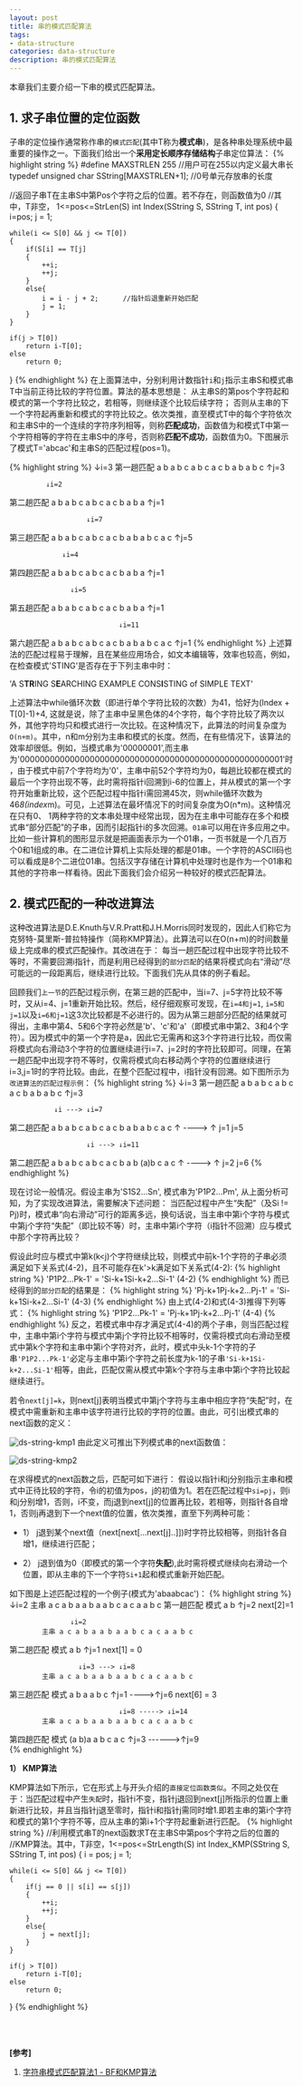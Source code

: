 ```yaml
---
layout: post
title: 串的模式匹配算法
tags:
- data-structure
categories: data-structure
description: 串的模式匹配算法
---
```


本章我们主要介绍一下串的模式匹配算法。


<!-- more -->

## 1. 求子串位置的定位函数
子串的定位操作通常称作串的```模式匹配```(其中T称为**模式串**)，是各种串处理系统中最重要的操作之一。下面我们给出一个**采用定长顺序存储结构**子串定位算法：
{% highlight string %}
#define MAXSTRLEN	255		//用户可在255以内定义最大串长
typedef unsigned char SString[MAXSTRLEN+1];	//0号单元存放串的长度

//返回子串T在主串S中第Pos个字符之后的位置。若不存在，则函数值为0
//其中，T非空， 1<=pos<=StrLen(S)
int Index(SString S, SString T, int pos)
{
	i=pos; 
	j = 1;

	while(i <= S[0] && j <= T[0])
	{
		if(S[i] == T[j]
		{
			++i;
			++j;
		}
		else{
			i = i - j + 2;		//指针后退重新开始匹配
			j = 1;
		}
	}

	if(j > T[0])
		return i-T[0];
	else
		return 0;
}
{% endhighlight %}
在上面算法中，分别利用计数指针```i```和```j```指示主串S和模式串T中当前正待比较的字符位置。算法的基本思想是： 从主串S的第pos个字符起和模式的第一个字符比较之，若相等，则继续逐个比较后续字符； 否则从主串的下一个字符起再重新和模式的字符比较之。依次类推，直至模式T中的每个字符依次和主串S中的一个连续的字符序列相等，则称**匹配成功**，函数值为和模式T中第一个字符相等的字符在主串S中的序号，否则称**匹配不成功**，函数值为0。下图展示了模式T='abcac'和主串S的匹配过程(pos=1)。

{% highlight string %}
               ↓i=3
第一趟匹配  a b a b c a b c a c b a b
           a b c
               ↑j=3


             ↓i=2
第二趟匹配  a b a b c a b c a c b a b
             a
             ↑j=1


                       ↓i=7
第三趟匹配  a b a b c a b c a c b a b
               a b c a c
                       ↑j=5



                 ↓i=4
第四趟匹配  a b a b c a b c a c b a b
                 a 
                 ↑j=1


                   ↓i=5
第五趟匹配  a b a b c a b c a c b a b
                   a 
                   ↑j=1


                               ↓i=11
第六趟匹配  a b a b c a b c a c b a b
                     a b c a c
                               ↑j=1
{% endhighlight %}
上述算法的匹配过程易于理解，且在某些应用场合，如文本编辑等，效率也较高，例如，在检查模式'STING'是否存在于下列主串中时：

'A S**TR**ING S**E**ARCHING EXAMPLE CONS**I**STING of SIMPLE TEXT'

上述算法中while循环次数（即进行单个字符比较的次数）为41，恰好为(Index + T[0]-1)+4, 这就是说，除了主串中呈黑色体的4个字符，每个字符比较了两次以外，其他字符均只和模式进行一次比较。在这种情况下，此算法的时间复杂度为```O(n+m)```。其中，n和m分别为主串和模式的长度。然而，在有些情况下，该算法的效率却很低。例如，当模式串为'00000001',而主串为'00000000000000000000000000000000000000000000000000001'时，由于模式中前7个字符均为'0'，主串中前52个字符均为0，每趟比较都在模式的最后一个字符出现不等，此时需将指针i回溯到i-6的位置上，并从模式的第一个字符开始重新比较，这个匹配过程中指针i需回溯45次，则while循环次数为46*8(index*m)。可见，上述算法在最坏情况下的时间复杂度为O(n*m)。这种情况在只有0、 1两种字符的文本串处理中经常出现，因为在主串中可能存在多个和模式串“部分匹配”的子串，因而引起指针i的多次回溯。```01串```可以用在许多应用之中。比如一些计算机的图形显示就是把画面表示为一个01串，一页书就是一个几百万个0和1组成的串。在二进位计算机上实际处理的都是01串。一个字符的ASCII码也可以看成是8个二进位01串。包括汉字存储在计算机中处理时也是作为一个01串和其他的字符串一样看待。因此下面我们会介绍另一种较好的模式匹配算法。

## 2. 模式匹配的一种改进算法
这种改进算法是D.E.Knuth与V.R.Pratt和J.H.Morris同时发现的，因此人们称它为克努特-莫里斯-普拉特操作（简称KMP算法）。此算法可以在O(n+m)的时间数量级上完成串的模式匹配操作。其改进在于： 每当一趟匹配过程中出现字符比较不等时，不需要回溯i指针，而是利用已经得到的```部分匹配```的结果将模式向右“滑动”尽可能远的一段距离后，继续进行比较。下面我们先从具体的例子看起。

回顾我们```上一节```的匹配过程示例，在第三趟的匹配中，当i=7、j=5字符比较不等时，又从i=4、j=1重新开始比较。然后，经仔细观察可发现，在```i=4和j=1```, ```i=5和j=1```以及```i=6和j=1```这3次比较都是不必进行的。因为从第三趟部分匹配的结果就可得出，主串中第4、5和6个字符必然是'b'、'c'和'a'（即模式串中第2、3和4个字符）。因为模式中的第一个字符是a，因此它无需再和这3个字符进行比较，而仅需将模式向右滑动3个字符的位置继续进行i=7、j=2时的字符比较即可。同理，在第一趟匹配中出现字符不等时，仅需将模式向右移动两个字符的位置继续进行i=3,j=1时的字符比较。由此，在整个匹配过程中，i指针没有回溯。如下图所示为```改进算法的匹配过程示例```：
{% highlight string %}
               ↓i=3
第一趟匹配  a b a b c a b c a c b a b
           a b c
               ↑j=3


               ↓i ---> ↓i=7
第二趟匹配  a b a b c a b c a c b a b
               a b c a c
               ↑ ----> ↑
               j=1     j=5


                       ↓i ---> ↓i=11
第二趟匹配  a b a b c a b c a c b a b
                    (a)b c a c
                       ↑ ----> ↑
                       j=2     j=6
{% endhighlight %}

现在讨论一般情况。假设主串为'S1S2...Sn', 模式串为'P1P2...Pm', 从上面分析可知，为了实现改进算法，需要解决下述问题： 当匹配过程中产生“失配”（及Si != Pj)时，模式串“向右滑动”可行的距离多远，换句话说，当主串中第i个字符与模式中第j个字符“失配”（即比较不等）时，主串中第i个字符（i指针不回溯）应与模式中那个字符再比较？

假设此时应与模式中第k(k<j)个字符继续比较，则模式中前k-1个字符的子串必须满足如下关系式(4-2)，且不可能存在k'>k满足如下关系式(4-2):
{% highlight string %}
'P1P2...Pk-1' = 'Si-k+1Si-k+2...Si-1'            (4-2)
{% endhighlight %}
而已经得到的```部分匹配```的结果是：
{% highlight string %}
'Pj-k+1Pj-k+2...Pj-1' = 'Si-k+1Si-k+2...Si-1'    (4-3)
{% endhighlight %}
由上式(4-2)和式(4-3)推得下列等式：
{% highlight string %}
'P1P2...Pk-1' = 'Pj-k+1Pj-k+2...Pj-1'            (4-4)
{% endhighlight %}
反之，若模式串中存才满足式(4-4)的两个子串，则当匹配过程中，主串中第i个字符与模式中第j个字符比较不相等时，仅需将模式向右滑动至模式中第k个字符和主串中第i个字符对齐，此时，模式中头k-1个字符的子串```'P1P2...Pk-1'```必定与主串中第i个字符之前长度为k-1的子串```'Si-k+1Si-k+2...Si-1'```相等，由此，匹配仅需从模式中第k个字符与主串中第i个字符比较起继续进行。

若令```next[j]=k```，则next[j]表明当模式中第j个字符与主串中相应字符“失配”时，在模式中需重新和主串中该字符进行比较的字符的位置。由此，可引出模式串的next函数的定义：

![ds-string-kmp1](https://ivanzz1001.github.io/records/assets/img/data_structure/ds_string_kmp1.jpg)
由此定义可推出下列模式串的next函数值：

![ds-string-kmp2](https://ivanzz1001.github.io/records/assets/img/data_structure/ds_string_kmp2.jpg)

在求得模式的next函数之后，匹配可如下进行： 假设以指针i和j分别指示主串和模式中正待比较的字符，令i的初值为pos，j的初值为1。若在匹配过程中```si=pj```，则i和j分别增1，否则，i不变，而j退到next[j]的位置再比较，若相等，则指针各自增1，否则j再退到下一个next值的位置，依次类推，直至下列两种可能：

* 1） j退到某个next值（next[next[...next[j]..]])时字符比较相等，则指针各自增1，继续进行匹配；

* 2） j退到值为0（即模式的第一个字符**失配**),此时需将模式继续向右滑动一个位置，即从主串的下一个字符```Si+1```起和模式重新开始匹配。

如下图是上述匹配过程的一个例子(模式为'abaabcac')：
{% highlight string %}
                   ↓i=2
            主串 a c a b a a b a a b c a c a a b c
第一趟匹配
            模式 a b
                   ↑j=2  next[2]=1


                   ↓i=2
            主串 a c a b a a b a a b c a c a a b c
第二趟匹配
            模式   a b
                   ↑j=1  next[1] = 0


                     ↓i=3 ---> ↓i=8
            主串 a c a b a a b a a b c a c a a b c
第三趟匹配
            模式     a b a a b c
                     ↑j=1 ---->↑j=6   next[6] = 3


                               ↓i=8 -----> ↓i=14
            主串 a c a b a a b a a b c a c a a b c
第四趟匹配
            模式          (a b)a a b c a c
                               ↑j=3 ------>↑j=9   
{% endhighlight %}

**1） KMP算法**

KMP算法如下所示，它在形式上与开头介绍的```直接定位函数类似```。不同之处仅在于：当匹配过程中产生```失配```时，指针i不变，指针j退回到next[j]所指示的位置上重新进行比较，并且当指针j退至零时，指针i和指针j需同时增1.即若主串的第i个字符和模式的第1个字符不等，应从主串的第i+1个字符起重新进行匹配。
{% highlight string %}
//利用模式串T的next函数求T在主串S中第pos个字符之后的位置的
//KMP算法。其中，T非空，1<=pos<=StrLength(S)
int Index_KMP(SString S, SString T, int pos)
{
	i = pos;
	j = 1;

	while(i <= S[0] && j <= T[0])
	{
		if(j == 0 || s[i] == s[j])
		{
			++i;
			++j;
		}
		else{
			j = next[j];
		}
	}

	if(j > T[0])
		return i-T[0];
	else
		return 0;
}
{% endhighlight %}

<br />
<br />

**[参考]**

1. [字符串模式匹配算法1 - BF和KMP算法](https://www.cnblogs.com/zzqcn/p/3508442.html)

<br />
<br />


